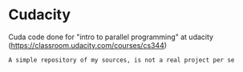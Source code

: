 # Cudacity
Cuda code done for "intro to parallel programming" at udacity (https://classroom.udacity.com/courses/cs344)

`A simple repository of my sources, is not a real project per se`
